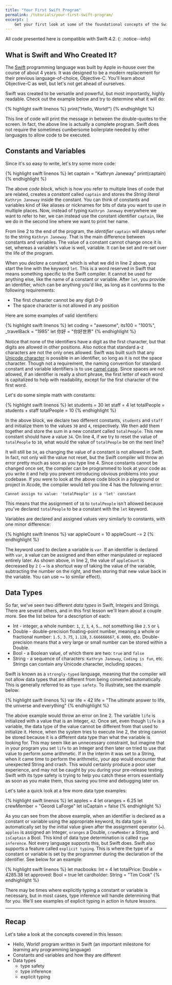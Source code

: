 ```yaml
---
title: "Your First Swift Program"
permalink: /tutorials/your-first-swift-program/
excerpt: |
    Get your first look at some of the foundational concepts of the Swift programming language with the following explanations and examples.
---
```


All code presented here is compatible with Swift 4.2.
{: .notice--info}

## What is Swift and Who Created It?

The [Swift](https://developer.apple.com/swift/) programming language was built by Apple in-house over the course of about 4 years. It was designed to be a modern replacement for their previous language-of-choice, Objective-C. You'll learn about Objective-C as well, but let's not get ahead of ourselves.

Swift was created to be versatile and powerful, but most importantly, highly readable. Check out the example below and try to determine what it will do:

{% highlight swift linenos %}
print("Hello, World!")
{% endhighlight %}

This line of code will print the message in between the double-quotes to the screen. In fact, the above line is actually a complete program. Swift does not require the sometimes cumbersome boilerplate needed by other languages to allow code to be executed.

## Constants and Variables

Since it's so easy to write, let's try some more code:

{% highlight swift linenos %}
let captain = "Kathryn Janeway"
print(captain)
{% endhighlight %}

The above _code block_, which is how you refer to multiple lines of code that are related, creates a _constant_ called `captain` and stores the _String literal_ `Kathryn Janeway` inside the constant. You can think of constants and variables kind of like aliases or nicknames for bits of data you want to use in multiple places. Now, instead of typing `Kathryn Janeway` everywhere we want to refer to her, we can instead use the constant identifier `captain`, like we do in the second line where we want to print her name.

From line 2 to the end of the program, the _identifier_ `captain` will always refer to the string `Kathryn Janeway`. That is the main difference between constants and variables. The value of a constant cannot change once it is set, whereas a variable's value is well, variable. It can be set and re-set over the life of the program.

When you _declare_ a constant, which is what we did in line 2 above, you start the line with the keyword `let`. This is a word reserved in Swift that means something specific to the Swift compiler. It cannot be used for anything else, like the name of a constant or variable. After `let`, you provide an identifier, which can be anything you'd like, as long as it conforms to the following requirements:

* The first character cannot be any digit 0-9
* The space character is not allowed in any position

Here are some examples of valid identifiers:

{% highlight swift linenos %}
let coding = "awesome", its100 = "100%", _travelBack = "1985"
let 你好 = "你好世界"
{% endhighlight %}

Notice that none of the identifiers have a digit as the first character, but that digits are allowed in other positions. Also notice that standard a-z characters are not the only ones allowed. Swift was built such that any [Unicode character](http://www.unicode.org/versions/Unicode8.0.0/) is possible in an identifier, so long as it is not the space character. Though not a requirement, the naming convention for standard constant and variable identifiers is to use [camel case](https://en.wikipedia.org/wiki/CamelCase). Since spaces are not allowed, if an identifier is really a short phrase, the first letter of each word is capitalized to help with readability, except for the first character of the first word.

Let's do some simple math with constants:

{% highlight swift linenos %}
let students = 30
let staff = 4
let totalPeople = students + staff
totalPeople = 10
{% endhighlight %}

In the above block, we declare two different constants, `students` and `staff` and initialize them to the values `30` and `4`, respectively. We then add them together and store the sum in a new constant called `totalPeople`. This new constant should have a value `34`. On line 4, if we try to reset the value of `totalPeople` to `10`, what would the value of `totalPeople` be on the next line?

It will still be `34`, as changing the value of a constant is not allowed in Swift. In fact, not only will the value not reset, but the Swift compiler will throw an error pretty much as soon as you type line 4. Since constants cannot be changed once set, the compiler can be programmed to look at your code as you write it and help you prevent introducing obvious problems into your codebase. If you were to look at the above code block in a playground or project in Xcode, the compiler would tell you line 4 has the following error:

`Cannot assign to value: 'totalPeople' is a 'let' constant`

This means that the assignment of `10` to `totalPeople` isn't allowed because you've declared `totalPeople` to be a constant with the `let` keyword.

Variables are declared and assigned values very similarly to constants, with one minor difference:

{% highlight swift linenos %}
var appleCount = 10
appleCount -= 2
{% endhighlight %}

The keyword used to declare a variable is `var`. If an identifier is declared with `var`, a value can be assigned and then either manipulated or replaced entirely later. As shown above, in line 2, the value of `appleCount` is decreased by `2` (`-=` is a shortcut way of taking the value of the variable, subtracting the number on the right, and then storing that new value back in the variable. You can use `+=` to similar effect).

## Data Types

So far, we've seen two different _data types_ in Swift, Integers and Strings. There are several others, and in this first lesson we'll learn about a couple more. See the list below for a description of each:

* Int - integer, a whole number: `1`, `2`, `3`, `4`, `5`... not something like `2.5` or `¾`
* Double - double-precision floating-point number, meaning a whole or fractional number: `1.5,` `3.75`, `1.128`, `3.666666667`, `6.0000`, etc. Double-precision means that a very large or small number can be stored within a Double.
* Bool - a Boolean value, of which there are two: `true` and `false`
* String - a sequence of characters: `Kathryn Janeway`, `Coding is fun`, etc. Strings can contain any Unicode character, including spaces.

Swift is known as a `strongly-typed` language, meaning that the compiler will not allow data types that are different from being converted automatically. This is generally referred to as `type safety`. To illustrate, see the example below:

{% highlight swift linenos %}
var life = 42
life = "The ultimate answer to life, the universe and everything"
{% endhighlight %}

The above example would throw an error on line 2. The variable `life` is initialized with a value that is an Integer, `42`. Once set, even though `life` is a variable, the data type of the value cannot be different from that used to initialize it. Hence, when the system tries to execute line 2, the string cannot be stored because it is a different data type than what the variable is looking for. This may seem like an unnecessary constraint, but imagine that in your program you set `life` to an Integer and then later on tried to use that value to perform some arithmetic. If in the interim it was set to a String, when it came time to perform the arithmetic, your app would encounter that unexpected String and crash. This would certainly produce a poor user experience, and may not be caught by you during your pre-release testing. Swift with its type safety is trying to help you catch these errors essentially as soon as you make them, thus saving you time and debugging later on.

Let's take a quick look at a few more data type examples:

{% highlight swift linenos %}
let apples = 4
let oranges = 6.25
let crewMember = "Geordi LaForge"
let isCaptain = false
{% endhighlight %}

As you can see from the above example, when an identifier is declared as a constant or variable using the appropriate keyword, its data type is automatically set by the initial value given after the assignment operator (`=`). `apples` is assigned an Integer, `oranges` a Double, `crewMember` a String, and `isCaptain` a Bool. This kind of data type determination is called `type inference`. Not every language supports this, but Swift does. Swift also supports a feature called `explicit typing`. This is where the type of a constant or variable is set by the programmer during the declaration of the identifier. See below for an example:

{% highlight swift linenos %}
let macbooks: Int = 4
let totalPrice: Double = 4285.38
let approved: Bool = true
let cardholder: String = "Tim Cook"
{% endhighlight %}

There may be times where explicitly typing a constant or variable is necessary, but in most cases, type inference will handle determining that for you. We'll see examples of explicit typing in action in future lessons.

---

## Recap

Let's take a look at the concepts covered in this lesson:

* Hello, World! program written in Swift (an important milestone for learning any programming language)
* Constants and variables and how they are different
* Data types
    * type safety
    * type inference
    * explicit typing